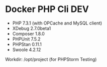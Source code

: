 # Docker PHP Cli DEV

- PHP 7.3.1 (with OPCache and MySQL client)
- XDebug 2.7.0beta1
- Composer 1.8.0
- PHPUnit 7.5.2
- PHPStan 0.11.1
- Swoole 4.2.12

Workdir: /opt/project (for PHPStorm Testing)